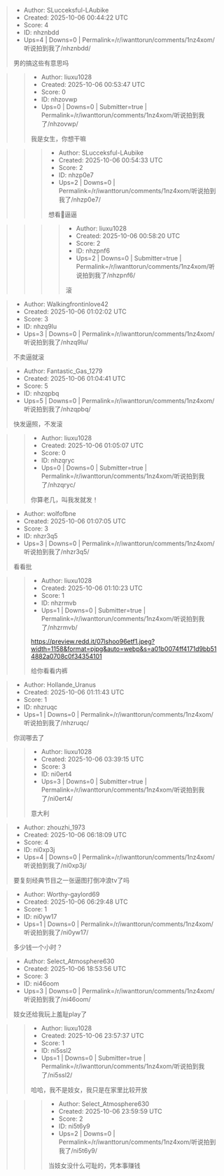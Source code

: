 > - Author: SLucceksful-LAubike
> - Created: 2025-10-06 00:44:22 UTC
> - Score: 4
> - ID: nhznbdd
> - Ups=4 | Downs=0 | Permalink=/r/iwanttorun/comments/1nz4xom/听说拍到我了/nhznbdd/
>
> 男的搞这些有意思吗

>> - Author: liuxu1028
>> - Created: 2025-10-06 00:53:47 UTC
>> - Score: 0
>> - ID: nhzovwp
>> - Ups=0 | Downs=0 | Submitter=true | Permalink=/r/iwanttorun/comments/1nz4xom/听说拍到我了/nhzovwp/
>>
>> 我是女生，你想干嘛

>>> - Author: SLucceksful-LAubike
>>> - Created: 2025-10-06 00:54:33 UTC
>>> - Score: 2
>>> - ID: nhzp0e7
>>> - Ups=2 | Downs=0 | Permalink=/r/iwanttorun/comments/1nz4xom/听说拍到我了/nhzp0e7/
>>>
>>> 想看👀逼逼

>>>> - Author: liuxu1028
>>>> - Created: 2025-10-06 00:58:20 UTC
>>>> - Score: 2
>>>> - ID: nhzpnf6
>>>> - Ups=2 | Downs=0 | Submitter=true | Permalink=/r/iwanttorun/comments/1nz4xom/听说拍到我了/nhzpnf6/
>>>>
>>>> 滚

> - Author: Walkingfrontinlove42
> - Created: 2025-10-06 01:02:02 UTC
> - Score: 3
> - ID: nhzq9lu
> - Ups=3 | Downs=0 | Permalink=/r/iwanttorun/comments/1nz4xom/听说拍到我了/nhzq9lu/
>
> 不卖逼就滚

> - Author: Fantastic_Gas_1279
> - Created: 2025-10-06 01:04:41 UTC
> - Score: 5
> - ID: nhzqpbq
> - Ups=5 | Downs=0 | Permalink=/r/iwanttorun/comments/1nz4xom/听说拍到我了/nhzqpbq/
>
> 快发逼照，不发滚

>> - Author: liuxu1028
>> - Created: 2025-10-06 01:05:07 UTC
>> - Score: 0
>> - ID: nhzqryc
>> - Ups=0 | Downs=0 | Submitter=true | Permalink=/r/iwanttorun/comments/1nz4xom/听说拍到我了/nhzqryc/
>>
>> 你算老几，叫我发就发！

> - Author: wolfofbne
> - Created: 2025-10-06 01:07:05 UTC
> - Score: 3
> - ID: nhzr3q5
> - Ups=3 | Downs=0 | Permalink=/r/iwanttorun/comments/1nz4xom/听说拍到我了/nhzr3q5/
>
> 看看批

>> - Author: liuxu1028
>> - Created: 2025-10-06 01:10:23 UTC
>> - Score: 1
>> - ID: nhzrmvb
>> - Ups=1 | Downs=0 | Submitter=true | Permalink=/r/iwanttorun/comments/1nz4xom/听说拍到我了/nhzrmvb/
>>
>> https://preview.redd.it/07lshoo96etf1.jpeg?width=1158&format=pjpg&auto=webp&s=a01b0074ff4171d9bb514882a0708c0f34354101
>> 
>> 给你看看内裤

> - Author: Hollande_Uranus
> - Created: 2025-10-06 01:11:43 UTC
> - Score: 1
> - ID: nhzruqc
> - Ups=1 | Downs=0 | Permalink=/r/iwanttorun/comments/1nz4xom/听说拍到我了/nhzruqc/
>
> 你润哪去了

>> - Author: liuxu1028
>> - Created: 2025-10-06 03:39:15 UTC
>> - Score: 3
>> - ID: ni0ert4
>> - Ups=3 | Downs=0 | Submitter=true | Permalink=/r/iwanttorun/comments/1nz4xom/听说拍到我了/ni0ert4/
>>
>> 意大利

> - Author: zhouzhi_1973
> - Created: 2025-10-06 06:18:09 UTC
> - Score: 4
> - ID: ni0xp3j
> - Ups=4 | Downs=0 | Permalink=/r/iwanttorun/comments/1nz4xom/听说拍到我了/ni0xp3j/
>
> 要复刻经典节目之一张逼图打倒冲浪tv了吗

> - Author: Worthy-gaylord69
> - Created: 2025-10-06 06:29:48 UTC
> - Score: 1
> - ID: ni0yw17
> - Ups=1 | Downs=0 | Permalink=/r/iwanttorun/comments/1nz4xom/听说拍到我了/ni0yw17/
>
> 多少钱一个小时？

> - Author: Select_Atmosphere630
> - Created: 2025-10-06 18:53:56 UTC
> - Score: 3
> - ID: ni46oom
> - Ups=3 | Downs=0 | Permalink=/r/iwanttorun/comments/1nz4xom/听说拍到我了/ni46oom/
>
> 妓女还给我玩上羞耻play了

>> - Author: liuxu1028
>> - Created: 2025-10-06 23:57:37 UTC
>> - Score: 1
>> - ID: ni5ssl2
>> - Ups=1 | Downs=0 | Submitter=true | Permalink=/r/iwanttorun/comments/1nz4xom/听说拍到我了/ni5ssl2/
>>
>> 哈哈，我不是妓女，我只是在家里比较开放

>>> - Author: Select_Atmosphere630
>>> - Created: 2025-10-06 23:59:59 UTC
>>> - Score: 2
>>> - ID: ni5t6y9
>>> - Ups=2 | Downs=0 | Permalink=/r/iwanttorun/comments/1nz4xom/听说拍到我了/ni5t6y9/
>>>
>>> 当妓女没什么可耻的，凭本事赚钱
